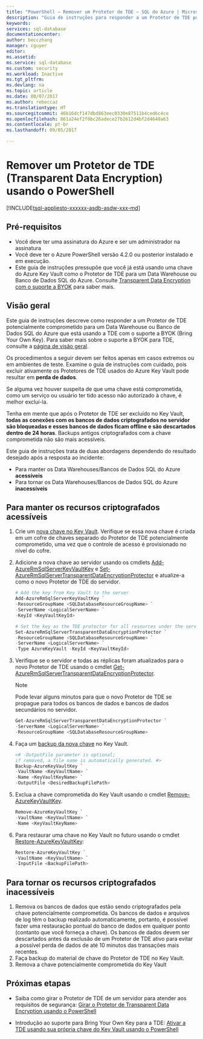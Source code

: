 ```yaml
---
title: "PowerShell – Remover um Protetor de TDE – SQL do Azure | Microsoft Docs"
description: "Guia de instruções para responder a um Protetor de TDE potencialmente comprometido para um Data Warehouse ou Banco de Dados SQL do Azure usando a TDE com suporte a BYOK (Bring Your Own Key)."
keywords: 
services: sql-database
documentationcenter: 
author: becczhang
manager: cguyer
editor: 
ms.assetid: 
ms.service: sql-database
ms.custom: security
ms.workload: Inactive
ms.tgt_pltfrm: 
ms.devlang: na
ms.topic: article
ms.date: 08/07/2017
ms.author: rebeccaz
ms.translationtype: HT
ms.sourcegitcommit: 46b16dcf147dbd863eec0330e87511b4ced6c4ce
ms.openlocfilehash: 861a24ef2f0bc26adece27b2612d4bf2d4640a63
ms.contentlocale: pt-br
ms.lasthandoff: 09/05/2017

---
```



# <a name="remove-a-transparent-data-encryption-tde-protector-using-powershell"></a>Remover um Protetor de TDE (Transparent Data Encryption) usando o PowerShell

[!INCLUDE[tsql-appliesto-xxxxxx-asdb-asdw-xxx-md](../../../includes/tsql-appliesto-xxxxxx-asdb-asdw-xxx-md.md)]

## <a name="prerequisites"></a>Pré-requisitos
- Você deve ter uma assinatura do Azure e ser um administrador na assinatura
- Você deve ter o Azure PowerShell versão 4.2.0 ou posterior instalado e em execução. 
- Este guia de instruções pressupõe que você já está usando uma chave do Azure Key Vault como o Protetor de TDE para um Data Warehouse ou Banco de Dados SQL do Azure. Consulte [Transparent Data Encryption com o suporte a BYOK](transparent-data-encryption-byok-azure-sql.md) para saber mais.

## <a name="overview"></a>Visão geral
Este guia de instruções descreve como responder a um Protetor de TDE potencialmente comprometido para um Data Warehouse ou Banco de Dados SQL do Azure que está usando a TDE com o suporte a BYOK (Bring Your Own Key). Para saber mais sobre o suporte a BYOK para TDE, consulte a [página de visão geral](transparent-data-encryption-byok-azure-sql.md). 

Os procedimentos a seguir devem ser feitos apenas em casos extremos ou em ambientes de teste. Examine o guia de instruções com cuidado, pois excluir ativamente os Protetores de TDE usados do Azure Key Vault pode resultar em **perda de dados**. 

Se alguma vez houver suspeita de que uma chave está comprometida, como um serviço ou usuário ter tido acesso não autorizado à chave, é melhor excluí-la.

Tenha em mente que após o Protetor de TDE ser excluído no Key Vault, **todas as conexões com os bancos de dados criptografados no servidor são bloqueadas e esses bancos de dados ficam offline e são descartados dentro de 24 horas**. Backups antigos criptografados com a chave comprometida não são mais acessíveis.

Este guia de instruções trata de duas abordagens dependendo do resultado desejado após a resposta ao incidente:
- Para manter os Data Warehouses/Bancos de Dados SQL do Azure **acessíveis**
- Para tornar os Data Warehouses/Bancos de Dados SQL do Azure **inacessíveis**

## <a name="to-keep-the-encrypted-resources-accessible"></a>Para manter os recursos criptografados acessíveis
1. Crie um [nova chave no Key Vault](https://docs.microsoft.com/powershell/module/azurerm.keyvault/add-azurekeyvaultkey?view=azurermps-4.1.0). Verifique se essa nova chave é criada em um cofre de chaves separado do Protetor de TDE potencialmente comprometido, uma vez que o controle de acesso é provisionado no nível do cofre. 
2. Adicione a nova chave ao servidor usando os cmdlets [Add-AzureRmSqlServerKeyVaultKey](/powershell/module/azurerm.sql/add-azurermsqlserverkeyvaultkey) e [Set-AzureRmSqlServerTransparentDataEncryptionProtector](/powershell/module/azurerm.sql/set-azurermsqlservertransparentdataencryptionprotector) e atualize-a como o novo Protetor de TDE do servidor.

   ```powershell
   # Add the key from Key Vault to the server  
   Add-AzureRmSqlServerKeyVaultKey `
   -ResourceGroupName <SQLDatabaseResourceGroupName> `
   -ServerName <LogicalServerName> `
   -KeyId <KeyVaultKeyId>
   
   # Set the key as the TDE protector for all resources under the server
   Set-AzureRmSqlServerTransparentDataEncryptionProtector `
   -ResourceGroupName <SQLDatabaseResourceGroupName> `
   -ServerName <LogicalServerName> `
   -Type AzureKeyVault -KeyId <KeyVaultKeyId> 
   ```

3. Verifique se o servidor e todas as réplicas foram atualizados para o novo Protetor de TDE usando o cmdlet [Get-AzureRmSqlServerTransparentDataEncryptionProtector](/powershell/module/azurerm.sql/get-azurermsqlservertransparentdataencryptionprotector). 

   >[!NOTE]
   > Pode levar alguns minutos para que o novo Protetor de TDE se propague para todos os bancos de dados e bancos de dados secundários no servidor.
   >

   ```powershell
   Get-AzureRmSqlServerTransparentDataEncryptionProtector `
   -ServerName <LogicalServerName> `
   -ResourceGroupName <SQLDatabaseResourceGroupName>
   ```

4. Faça um [backup da nova chave](/powershell/module/azurerm.keyvault/backup-azurekeyvaultkey) no Key Vault.

   ```powershell
   <# -OutputFile parameter is optional; 
   if removed, a file name is automatically generated. #>
   Backup-AzureKeyVaultKey `
   -VaultName <KeyVaultName> `
   -Name <KeyVaultKeyName> `
   -OutputFile <DesiredBackupFilePath>
   ```
 
5. Exclua a chave comprometida do Key Vault usando o cmdlet [Remove-AzureKeyVaultKey](/powershell/module/azurerm.keyvault/remove-azurekeyvaultkey). 

   ```powershell
   Remove-AzureKeyVaultKey `
   -VaultName <KeyVaultName> `
   -Name <KeyVaultKeyName>
   ```
 
6. Para restaurar uma chave no Key Vault no futuro usando o cmdlet [Restore-AzureKeyVaultKey](/powershell/module/azurerm.keyvault/restore-azurekeyvaultkey):
   ```powershell
   Restore-AzureKeyVaultKey `
   -VaultName <KeyVaultName> `
   -InputFile <BackupFilePath>
   ```
 
## <a name="to-make-the-encrypted-resources-inaccessible"></a>Para tornar os recursos criptografados inacessíveis
1. Remova os bancos de dados que estão sendo criptografados pela chave potencialmente comprometida.
Os bancos de dados e arquivos de log têm o backup realizado automaticamente, portanto, é possível fazer uma restauração pontual do banco de dados em qualquer ponto (contanto que você forneça a chave). Os bancos de dados devem ser descartados antes da exclusão de um Protetor de TDE ativo para evitar a possível perda de dados de até 10 minutos das transações mais recentes. 
2. Faça backup do material de chave do Protetor de TDE no Key Vault.
3. Remova a chave potencialmente comprometida do Key Vault

## <a name="next-steps"></a>Próximas etapas

- Saiba como girar o Protetor de TDE de um servidor para atender aos requisitos de segurança: [Girar o Protetor de Transparent Data Encryption usando o PowerShell](transparent-data-encryption-byok-azure-sql-key-rotation.md)

- Introdução ao suporte para Bring Your Own Key para a TDE: [Ativar a TDE usando sua própria chave do Key Vault usando o PowerShell](transparent-data-encryption-byok-azure-sql-configure.md)

